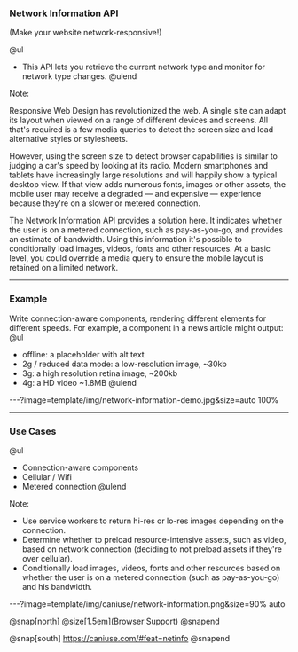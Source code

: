 ### Network Information API

(Make your website network-responsive!)

@ul
- This API lets you retrieve the current network type and monitor for network type changes.
@ulend

Note:

Responsive Web Design has revolutionized the web. A single site can adapt its layout when viewed on a range of different devices and screens. All that's required is a few media queries to detect the screen size and load alternative styles or stylesheets.

However, using the screen size to detect browser capabilities is similar to judging a car's speed by looking at its radio. Modern smartphones and tablets have increasingly large resolutions and will happily show a typical desktop view. If that view adds numerous fonts, images or other assets, the mobile user may receive a degraded — and expensive — experience because they're on a slower or metered connection.

The Network Information API provides a solution here. It indicates whether the user is on a metered connection, such as pay-as-you-go, and provides an estimate of bandwidth. Using this information it's possible to conditionally load images, videos, fonts and other resources. At a basic level, you could override a media query to ensure the mobile layout is retained on a limited network.

---

### Example

Write connection-aware components, rendering different elements for different speeds. For example, a <Media /> component in a news article might output:
@ul
- offline: a placeholder with alt text
- 2g / reduced data mode: a low-resolution image, ~30kb
- 3g: a high resolution retina image, ~200kb
- 4g: a HD video ~1.8MB
@ulend

---?image=template/img/network-information-demo.jpg&size=auto 100%

---

### Use Cases

@ul
- Connection-aware components
- Cellular / Wifi
- Metered connection
@ulend

Note:
- Use service workers to return hi-res or lo-res images depending on the connection.
- Determine whether to preload resource-intensive assets, such as video, based on network connection (deciding to not preload assets if they're over cellular).
- Conditionally load images, videos, fonts and other resources based on whether the user is on a metered connection (such as pay-as-you-go) and his bandwidth.

---?image=template/img/caniuse/network-information.png&size=90% auto

@snap[north]
@size[1.5em](Browser Support)
@snapend

@snap[south]
https://caniuse.com/#feat=netinfo
@snapend
